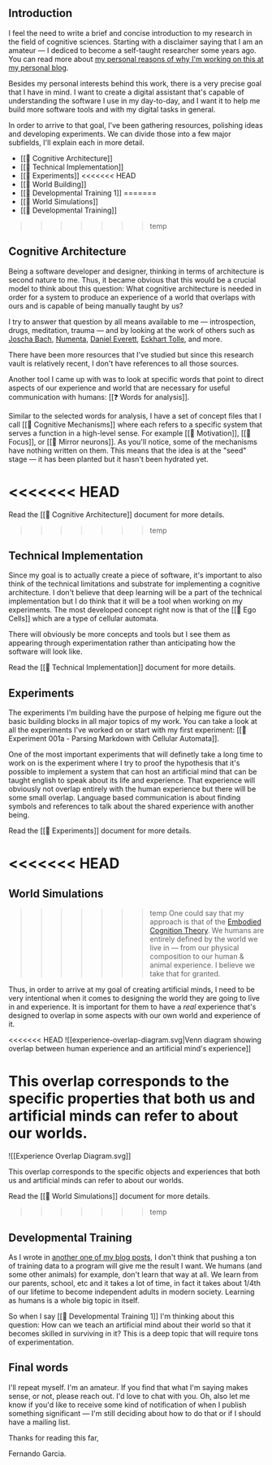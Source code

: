 ## Introduction

I feel the need to write a brief and concise introduction to my research in the field of cognitive sciences. Starting with a disclaimer saying that I am an amateur — I dediced to become a self-taught researcher some years ago. You can read more about [my personal reasons of why I'm working on this at my personal blog](https://fernando.works/journal/why-i-want-to-build-artificial-minds/).

Besides my personal interests behind this work, there is a very precise goal that I have in mind. I want to create a digital assistant that's capable of understanding the software I use in my day-to-day, and I want it to help me build more software tools and with my digital tasks in general.

In order to arrive to that goal, I've been gathering resources, polishing ideas and developing experiments. We can divide those into a few major subfields, I'll explain each in more detail.

* [[📝 Cognitive Architecture]]
* [[📝 Technical Implementation]]
* [[📝 Experiments]]
<<<<<<< HEAD
* [[📝 World Building]]
* [[📝 Developmental Training 1]]
=======
* [[📝 World Simulations]]
* [[📝 Developmental Training]]
>>>>>>> temp


## Cognitive Architecture

Being a software developer and designer, thinking in terms of architecture is second nature to me. Thus, it became obvious that this would be a crucial model to think about this question: What cognitive architecture is needed in order for a system to produce an experience of a world that overlaps with ours and is capable of being manually taught by us?

I try to answer that question by all means available to me — introspection, drugs, meditation, trauma — and by looking at the work of others such as [Joscha Bach](https://bach.ai/), [Numenta](https://numenta.com/), [Daniel Everett](https://en.wikipedia.org/wiki/Daniel_Everett), [Eckhart Tolle](https://en.wikipedia.org/wiki/Eckhart_Tolle), and more.

There have been more resources that I've studied but since this research vault is relatively recent, I don't have references to all those sources.

Another tool I came up with was to look at specific words that point to direct aspects of our experience and world that are necessary for useful communication with humans: [[❓ Words for analysis]].

Similar to the selected words for analysis, I have a set of concept files that I call [[📝 Cognitive Mechanisms]] where each refers to a specific system that serves a function in a high-level sense. For example [[🧩 Motivation]], [[🧩 Focus]], or [[🧩 Mirror neurons]]. As you'll notice, some of the mechanisms have nothing written on them. This means that the idea is at the "seed" stage — it has been planted but it hasn't been hydrated yet.

<<<<<<< HEAD
=======
Read the [[📝 Cognitive Architecture]] document for more details.

>>>>>>> temp

## Technical Implementation

Since my goal is to actually create a piece of software, it's important to also think of the technical limitations and substrate for implementing a cognitive architecture. I don't believe that deep learning will be a part of the technical implementation but I do think that it will be a tool when working on my experiments. The most developed concept right now is that of the [[📝 Ego Cells]] which are a type of cellular automata.

There will obviously be more concepts and tools but I see them as appearing through experimentation rather than anticipating how the software will look like.

Read the [[📝 Technical Implementation]] document for more details.


## Experiments

The experiments I'm building have the purpose of helping me figure out the basic building blocks in all major topics of my work. You can take a look at all the experiments I've worked on or start with my first experiment: [[🔬 Experiment 001a - Parsing Markdown with Cellular Automata]].

One of the most important experiments that will definetly take a long time to work on is the experiment where I try to proof the hypothesis that it's possible to implement a system that can host an artificial mind that can be taught english to speak about its life and experience. That experience will obviously not overlap entirely with the human experience but there will be some small overlap. Language based communication is about finding symbols and references to talk about the shared experience with another being.

Read the [[📝 Experiments]] document for more details.


<<<<<<< HEAD
=======
## World Simulations

>>>>>>> temp
One could say that my approach is that of the [Embodied Cognition Theory](https://en.wikipedia.org/wiki/Embodied_cognition). We humans are entirely defined by the world we live in — from our physical composition to our human & animal experience. I believe we take that for granted.

Thus, in order to arrive at my goal of creating artificial minds, I need to be very intentional when it comes to designing the world they are going to live in and experience. It is important for them to have a _real_ experience that's designed to overlap in some aspects with our own world and experience of it.

<<<<<<< HEAD
![[experience-overlap-diagram.svg|Venn diagram showing overlap between human experience and an artificial mind's experience]]

This overlap corresponds to the specific properties that both us and artificial minds can refer to about our worlds.
=======
![[Experience Overlap Diagram.svg]]

This overlap corresponds to the specific objects and experiences that both us and artificial minds can refer to about our worlds.

Read the [[📝 World Simulations]] document for more details.
>>>>>>> temp

## Developmental Training

As I wrote in [another one of my blog posts](https://fernando.works/journal/the-problem-with-ai/), I don't think that pushing a ton of training data to a program will give me the result I want. We humans (and some other animals) for example, don't learn that way at all. We learn from our parents, school, etc and it takes a lot of time, in fact it takes about 1/4th of our lifetime to become independent adults in modern society. Learning as humans is a whole big topic in itself.

So when I say [[📝 Developmental Training 1]] I'm thinking about this question: How can we teach an artificial mind about their world so that it becomes skilled in surviving in it? This is a deep topic that will require tons of experimentation.


## Final words

I'll repeat myself. I'm an amateur. If you find that what I'm saying makes sense, or not, please reach out. I'd love to chat with you. Oh, also let me know if you'd like to receive some kind of notification of when I publish something significant — I'm still deciding about how to do that or if I should have a mailing list.

Thanks for reading this far,

Fernando Garcia.